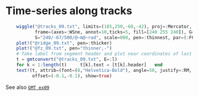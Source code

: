 # Time-series along tracks

```julia
    wiggle("@tracks_09.txt", limits=(185,250,-68,-42), proj=:Mercator, figscale=0.27,
           frame=(axes=:WSne, annot=10,ticks=5, fill=[240 255 240]), G="+red -G-blue",
           S="240/-67/500/@~m@~rad", scale=800, pen=:thinnest, par=(:FORMAT_GEO_MAP,:dddF))
    plot!("@ridge_09.txt", pen=:thicker)
    plot!("@fz_09.txt", pen="thinner,-")
    # Take label from segment header and plot near coordinates of last record of each track
    t = gmtconvert("@tracks_09.txt", E=:l)
    for k = 1:length(t)		t[k].text = [t[k].header]	end
    text!(t, attrib=(font=(8,"Helvetica-Bold"), angle=50, justify=:RM, horizontal=true),
          offset=(-0.1,-0.1), show=true)
```

See also [`GMT ex09`](https://www.generic-mapping-tools.org/gmt/latest/gallery/ex09.html#example-09)